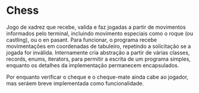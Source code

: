 # Chess

Jogo de xadrez que recebe, valida e faz jogadas a partir de movimentos informados pelo terminal, incluindo movimento especiais como o roque (ou castling), ou o en pasant. Para funcionar, o programa recebe movimentações em coordenadas de tabuleiro, repetindo a solicitação se a jogada for inválida. Internamente cria abstração a partir de várias classes, records, enums, iterators, para permitir a escrita de um programa simples, enquanto os detalhes da implementação permanecem encapsulados. 

Por enquanto verificar o cheque e o cheque-mate ainda cabe ao jogador, mas seráem breve implementada como funcionalidade.

